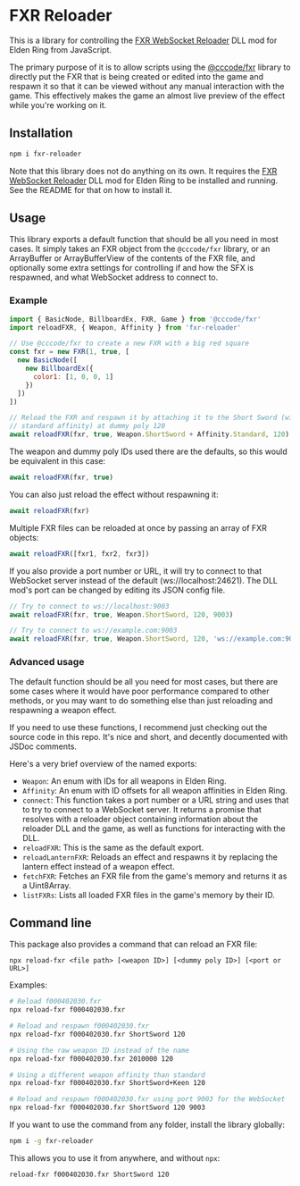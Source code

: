 # FXR Reloader
This is a library for controlling the [FXR WebSocket Reloader](https://github.com/EvenTorset/fxr-ws-reloader) DLL mod for Elden Ring from JavaScript.

The primary purpose of it is to allow scripts using the [@cccode/fxr](https://www.npmjs.com/package/@cccode/fxr) library to directly put the FXR that is being created or edited into the game and respawn it so that it can be viewed without any manual interaction with the game. This effectively makes the game an almost live preview of the effect while you're working on it.

## Installation
```bash
npm i fxr-reloader
```

Note that this library does not do anything on its own. It requires the [FXR WebSocket Reloader](https://github.com/EvenTorset/fxr-ws-reloader) DLL mod for Elden Ring to be installed and running. See the README for that on how to install it.

## Usage
This library exports a default function that should be all you need in most cases. It simply takes an FXR object from the `@cccode/fxr` library, or an ArrayBuffer or ArrayBufferView of the contents of the FXR file, and optionally some extra settings for controlling if and how the SFX is respawned, and what WebSocket address to connect to.

### Example
```js
import { BasicNode, BillboardEx, FXR, Game } from '@cccode/fxr'
import reloadFXR, { Weapon, Affinity } from 'fxr-reloader'

// Use @cccode/fxr to create a new FXR with a big red square
const fxr = new FXR(1, true, [
  new BasicNode([
    new BillboardEx({
      color1: [1, 0, 0, 1]
    })
  ])
])

// Reload the FXR and respawn it by attaching it to the Short Sword (with
// standard affinity) at dummy poly 120
await reloadFXR(fxr, true, Weapon.ShortSword + Affinity.Standard, 120)
```
The weapon and dummy poly IDs used there are the defaults, so this would be equivalent in this case:
```js
await reloadFXR(fxr, true)
```
You can also just reload the effect without respawning it:
```js
await reloadFXR(fxr)
```
Multiple FXR files can be reloaded at once by passing an array of FXR objects:
```js
await reloadFXR([fxr1, fxr2, fxr3])
```
If you also provide a port number or URL, it will try to connect to that WebSocket server instead of the default (ws://localhost:24621). The DLL mod's port can be changed by editing its JSON config file.
```js
// Try to connect to ws://localhost:9003
await reloadFXR(fxr, true, Weapon.ShortSword, 120, 9003)

// Try to connect to ws://example.com:9003
await reloadFXR(fxr, true, Weapon.ShortSword, 120, 'ws://example.com:9003')
```

### Advanced usage
The default function should be all you need for most cases, but there are some cases where it would have poor performance compared to other methods, or you may want to do something else than just reloading and respawning a weapon effect.

If you need to use these functions, I recommend just checking out the source code in this repo. It's nice and short, and decently documented with JSDoc comments.

Here's a very brief overview of the named exports:
- `Weapon`: An enum with IDs for all weapons in Elden Ring.
- `Affinity`: An enum with ID offsets for all weapon affinities in Elden Ring.
- `connect`: This function takes a port number or a URL string and uses that to try to connect to a WebSocket server. It returns a promise that resolves with a reloader object containing information about the reloader DLL and the game, as well as functions for interacting with the DLL.
- `reloadFXR`: This is the same as the default export.
- `reloadLanternFXR`: Reloads an effect and respawns it by replacing the lantern effect instead of a weapon effect.
- `fetchFXR`: Fetches an FXR file from the game's memory and returns it as a Uint8Array.
- `listFXRs`: Lists all loaded FXR files in the game's memory by their ID.

## Command line
This package also provides a command that can reload an FXR file:
```
npx reload-fxr <file path> [<weapon ID>] [<dummy poly ID>] [<port or URL>]
```
Examples:
```bash
# Reload f000402030.fxr
npx reload-fxr f000402030.fxr

# Reload and respawn f000402030.fxr
npx reload-fxr f000402030.fxr ShortSword 120

# Using the raw weapon ID instead of the name
npx reload-fxr f000402030.fxr 2010000 120

# Using a different weapon affinity than standard
npx reload-fxr f000402030.fxr ShortSword+Keen 120

# Reload and respawn f000402030.fxr using port 9003 for the WebSocket
npx reload-fxr f000402030.fxr ShortSword 120 9003
```
If you want to use the command from any folder, install the library globally:
```bash
npm i -g fxr-reloader
```
This allows you to use it from anywhere, and without `npx`:
```bash
reload-fxr f000402030.fxr ShortSword 120
```
